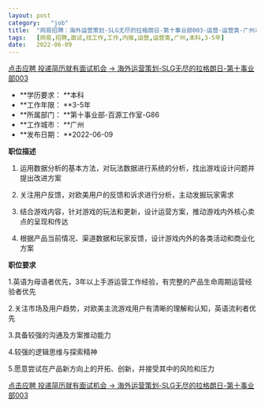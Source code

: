 ```yaml
---
layout:	post
category:	"job"
title:	"网易招聘：海外运营策划-SLG无尽的拉格朗日-第十事业部003-运营-运营类-广州本科3-5年"
tags:	[网易,招聘,面试,找工作,工作,内推,运营,运营类,广州,本科,3-5年]
date:	2022-06-09
---
```


[点击应聘 投递简历就有面试机会 ->  海外运营策划-SLG无尽的拉格朗日-第十事业部003](http://mobile.bole.netease.com/bole/boleDetail?id=39942&employeeId=346f03c3cda5f04c&key=all)



- **学历要求： **本科
- **工作年限： **3-5年
- **所属部门： **第十事业部-百源工作室-G86
- **工作城市： **广州
- **发布日期： **2022-06-09



**职位描述**

1. 运用数据分析的基本方法，对玩法数据进行系统的分析，找出游戏设计问题并提出改进方案

2. 关注用户反馈，对欧美用户的反馈和诉求进行分析，主动发掘玩家需求

3. 结合游戏内容，针对游戏的玩法和更新，设计运营方案，推动游戏内外核心卖点的呈现和传达

4. 根据产品当前情况、渠道数据和玩家反馈，设计游戏内外的各类活动和商业化方案



**职位要求**

1.英语为母语者优先，3年以上手游运营工作经验，有完整的产品生命周期运营经验者优先

2.关注市场及用户趋势，对欧美主流游戏用户有清晰的理解和认知，英语流利者优先

3.具备较强的沟通及方案推动能力

4.较强的逻辑思维与探索精神

5.愿意尝试在产品新方向上的开拓、创新，并接受其中的风险和压力



[点击应聘 投递简历就有面试机会 ->  海外运营策划-SLG无尽的拉格朗日-第十事业部003](http://mobile.bole.netease.com/bole/boleDetail?id=39942&employeeId=346f03c3cda5f04c&key=all)
